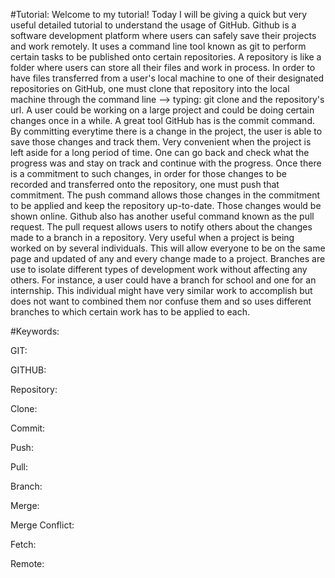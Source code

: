 #Tutorial:
Welcome to my tutorial!
Today I will be giving a quick but very useful detailed
 tutorial to understand the usage of GitHub. 
 Github is a software development platform where users can
 safely save their projects and work remotely. It uses a command line tool
 known as git to perform certain tasks to be published onto 
 certain repositories. A repository is like a folder where users
 can store all their files and work in process. In order to have
 files transferred from a user's local machine to one of their
 designated repositories on GitHub, one must clone that repository
 into the local machine through the command line --> typing:
 git clone and the repository's url. A user could be working on a large
 project and could be doing certain changes once in a while. A great tool
 GitHub has is the commit command. By committing everytime there is
 a change in the project, the user is able to save those changes and 
 track them. Very convenient when the project is left aside for a long
 period of time. One can go back and check what the progress was and
 stay on track and continue with the progress. Once there is a commitment to
 such changes, in order for those changes to be recorded and transferred
 onto the repository, one must push that commitment. The push command 
 allows those changes in the commitment to be applied and keep the
 repository up-to-date. Those changes would be shown online. Github also
 has another useful command known as the pull request. The pull request
 allows users to notify others about the changes made to a branch in a 
 repository. Very useful when a project is being worked on by several 
 individuals. This will allow everyone to be on the same page and updated
 of any and every change made to a project. Branches are use to isolate
 different types of development work without affecting any others. For instance,
 a user could have a branch for school and one for an internship. This
 individual might have very similar work to accomplish but does not want to
 combined them nor confuse them and so uses different branches to which
 certain work has to be applied to each. 
 

#Keywords:

GIT:

GITHUB:

Repository:

Clone:

Commit:

Push:

Pull:

Branch:

Merge:

Merge Conflict:

Fetch:

Remote:
